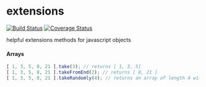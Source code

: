 # extensions
[![Build Status](https://travis-ci.org/isaacadams/extensions.svg?branch=master)](https://travis-ci.org/isaacadams/extensions)
[![Coverage Status](https://coveralls.io/repos/github/isaacadams/extensions/badge.svg)](https://coveralls.io/github/isaacadams/extensions)

helpful extensions methods for javascript objects

#### Arrays

```javascript
[ 1, 3, 5, 8, 21 ].take(3); // returns [ 1, 3, 5]
[ 1, 3, 5, 8, 21 ].takeFromEnd(2); // returns [ 8, 21 ]
[ 1, 3, 5, 8, 21 ].takeRandomly(4); // returns an array of length 4 with randomly selected items from the original array
```